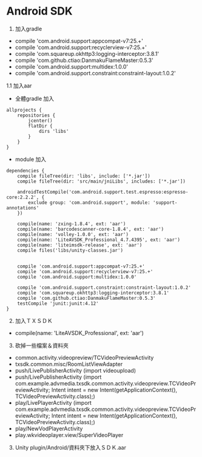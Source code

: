 
# Android SDK

1. 加入gradle 
* compile 'com.android.support:appcompat-v7:25.+'
* compile 'com.android.support:recyclerview-v7:25.+'
* compile 'com.squareup.okhttp3:logging-interceptor:3.8.1'
* compile 'com.github.ctiao:DanmakuFlameMaster:0.5.3'
* compile 'com.android.support:multidex:1.0.0'
* compile 'com.android.support.constraint:constraint-layout:1.0.2'

1.1 加入aar
* 全體gradle 加入
```
allprojects {
    repositories {
        jcenter()
        flatDir {
            dirs 'libs'
        }
    }
}
```
* module 加入
```
dependencies {
    compile fileTree(dir: 'libs', include: ['*.jar'])
    compile fileTree(dir: 'src/main/jniLibs', includes: ['*.jar'])

    androidTestCompile('com.android.support.test.espresso:espresso-core:2.2.2', {
        exclude group: 'com.android.support', module: 'support-annotations'
    })

    compile(name: 'zxing-1.8.4', ext: 'aar')
    compile(name: 'barcodescanner-core-1.8.4', ext: 'aar')
    compile(name: 'volley-1.0.0', ext: 'aar')
    compile(name: 'LiteAVSDK_Professional_4.7.4395', ext: 'aar')
    compile(name: 'liteimsdk-release', ext: 'aar')
    compile files('libs/unity-classes.jar')


    compile 'com.android.support:appcompat-v7:25.+'
    compile 'com.android.support:recyclerview-v7:25.+'
    compile 'com.android.support:multidex:1.0.0'

    compile 'com.android.support.constraint:constraint-layout:1.0.2'
    compile 'com.squareup.okhttp3:logging-interceptor:3.8.1'
    compile 'com.github.ctiao:DanmakuFlameMaster:0.5.3'
    testCompile 'junit:junit:4.12'
}
```


2. 加入ＴＸＳＤＫ
* compile(name: 'LiteAVSDK_Professional', ext: 'aar')

3. 砍掉一些檔案＆資料夾
* common.activity.videopreview/TCVideoPreviewActivity
* txsdk.common.misc/RoomListViewAdapter
* push/LivePublisherActivity (import videoupload)
* push/LivePublisherActivity
(import com.example.advmedia.txsdk.common.activity.videopreview.TCVideoPreviewActivity;
Intent intent = new Intent(getApplicationContext(), TCVideoPreviewActivity.class);)
* play/LivePlayerActivity
(import com.example.advmedia.txsdk.common.activity.videopreview.TCVideoPreviewActivity;
Intent intent = new Intent(getApplicationContext(), TCVideoPreviewActivity.class);)
* play/NewVodPlayerActivity
* play.wkvideoplayer.view/SuperVideoPlayer


3. Unity plugin/Android/資料夾下放入ＳＤＫ.aar
